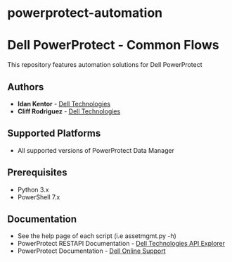 # powerprotect-automation
# Dell PowerProtect - Common Flows
This repository features automation solutions for Dell PowerProtect
## Authors
- **Idan Kentor** - [Dell Technologies](https://www.dell.com)
- **Cliff Rodriguez** - [Dell Technologies](https://www.dell.com)
## Supported Platforms
- All supported versions of PowerProtect Data Manager
## Prerequisites
- Python 3.x
- PowerShell 7.x
## Documentation
- See the help page of each script (i.e assetmgmt.py -h)
- PowerProtect RESTAPI Documentation - [Dell Technologies API Explorer](https://developer.dell.com)
- PowerProtect Documentation - [Dell Online Support](https://www.dell.com/support/kbdoc/en-us/000196987/dell-powerprotect-data-manager-info-hub-product-documents-and-information?lang=en)


